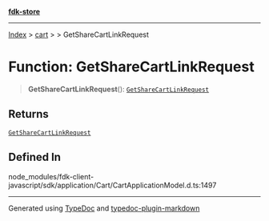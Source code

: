 [**fdk-store**](../../../README.md)
***

[Index](../../../API.md) > [cart](../../README.md) > [<internal>](../README.md) > GetShareCartLinkRequest

# Function: GetShareCartLinkRequest

> **GetShareCartLinkRequest**(): [`GetShareCartLinkRequest`](../type-aliases/type-alias.GetShareCartLinkRequest.md)

## Returns

[`GetShareCartLinkRequest`](../type-aliases/type-alias.GetShareCartLinkRequest.md)

## Defined In

node\_modules/fdk-client-javascript/sdk/application/Cart/CartApplicationModel.d.ts:1497

***
Generated using [TypeDoc](https://typedoc.org/) and [typedoc-plugin-markdown](https://www.npmjs.com/package/typedoc-plugin-markdown)
